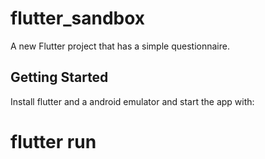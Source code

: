 # flutter_sandbox

A new Flutter project that has a simple questionnaire.

## Getting Started

Install flutter and a android emulator and start the app with:

# flutter run
